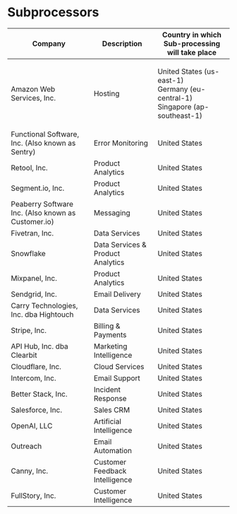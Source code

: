 # Subprocessors



| Company                                            | Description                       | Country in which Sub-processing will take place                                           |
| -------------------------------------------------- | --------------------------------- | ----------------------------------------------------------------------------------------- |
| Amazon Web Services, Inc.                          | Hosting                           | <p>United States (us-east-1) <br>Germany (eu-central-1)<br>Singapore (ap-southeast-1)</p> |
| Functional Software, Inc. (Also known as Sentry)   | Error Monitoring                  | United States                                                                             |
| Retool, Inc.                                       | Product Analytics                 | United States                                                                             |
| Segment.io, Inc.                                   | Product Analytics                 | United States                                                                             |
| Peaberry Software Inc. (Also known as Customer.io) | Messaging                         | United States                                                                             |
| Fivetran, Inc.                                     | Data Services                     | United States                                                                             |
| Snowflake                                          | Data Services & Product Analytics | United States                                                                             |
| Mixpanel, Inc.                                     | Product Analytics                 | United States                                                                             |
| Sendgrid, Inc.                                     | Email Delivery                    | United States                                                                             |
| Carry Technologies, Inc. dba Hightouch             | Data Services                     | United States                                                                             |
| Stripe, Inc.                                       | Billing & Payments                | United States                                                                             |
| API Hub, Inc. dba Clearbit                         | Marketing Intelligence            | United States                                                                             |
| Cloudflare, Inc.                                   | Cloud Services                    | United States                                                                             |
| Intercom, Inc.                                     | Email Support                     | United States                                                                             |
| Better Stack, Inc.                                 | Incident Response                 | United States                                                                             |
| Salesforce, Inc.                                   | Sales CRM                         | United States                                                                             |
| OpenAI, LLC                                        | Artificial Intelligence           | United States                                                                             |
| Outreach                                           | Email Automation                  | United States                                                                             |
| Canny, Inc.                                        | Customer Feedback Intelligence    | United States                                                                             |
| FullStory, Inc.                                    | Customer Intelligence             | United States                                                                             |
